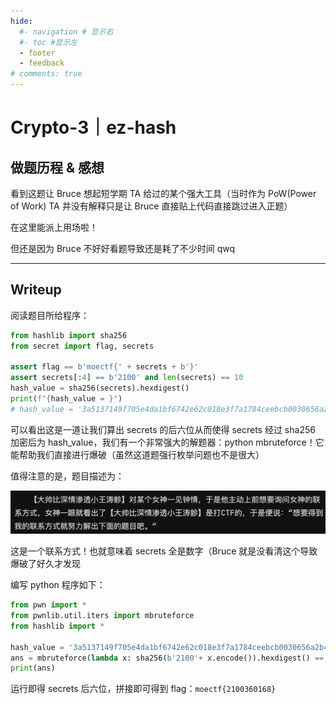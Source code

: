 ```yaml
---
hide:
  #- navigation # 显示右
  #- toc #显示左
  - footer
  - feedback
# comments: true
---  
```


# Crypto-3｜ez-hash

## 做题历程 & 感想

看到这题让 Bruce 想起短学期 TA 给过的某个强大工具（当时作为 PoW(Power of Work) TA 并没有解释只是让 Bruce 直接贴上代码直接跳过进入正题）

在这里能派上用场啦！

但还是因为 Bruce 不好好看题导致还是耗了不少时间 qwq
***
## Writeup

阅读题目所给程序：

``` python
from hashlib import sha256
from secret import flag, secrets

assert flag == b'moectf{' + secrets + b'}'
assert secrets[:4] == b'2100' and len(secrets) == 10
hash_value = sha256(secrets).hexdigest()
print(f"{hash_value = }")
# hash_value = '3a5137149f705e4da1bf6742e62c018e3f7a1784ceebcb0030656a2b42f50b6a'
```

可以看出这是一道让我们算出 secrets 的后六位从而使得 secrets 经过 sha256 加密后为 hash_value，我们有一个非常强大的解题器：python mbruteforce！它能帮助我们直接进行爆破（虽然这道题强行枚举问题也不是很大）

值得注意的是，题目描述为：

![](../../../../assets/Pasted%20image%2020240926104022.png)

这是一个联系方式！也就意味着 secrets 全是数字（Bruce 就是没看清这个导致爆破了好久才发现

编写 python 程序如下：

```python
from pwn import *
from pwnlib.util.iters import mbruteforce
from hashlib import *

hash_value = '3a5137149f705e4da1bf6742e62c018e3f7a1784ceebcb0030656a2b42f50b6a'
ans = mbruteforce(lambda x: sha256(b'2100'+ x.encode()).hexdigest() == hash_value, string.digits, length = 6)
print(ans)
```

运行即得 secrets 后六位，拼接即可得到 flag：`moectf{2100360168}`
